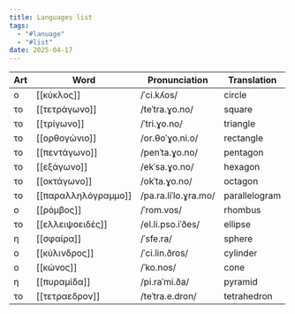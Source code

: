 ```yaml
---
title: Languages list
tags:
  - "#lanuage"
  - "#list"
date: 2025-04-17
---
```


| Art | Word                | Pronunciation        | Translation   |
| --- | ------------------- | -------------------- | ------------- |
| ο   | [[κύκλος]]          | /ˈci.kʎos/           | circle        |
| το  | [[τετράγωνο]]       | /teˈtra.ɣo.no/       | square        |
| το  | [[τρίγωνο]]         | /ˈtri.ɣo.no/         | triangle      |
| το  | [[ορθογώνιο]]       | /or.θoˈɣo.ni.o/      | rectangle     |
| το  | [[πεντάγωνο]]       | /penˈta.ɣo.no/       | pentagon      |
| το  | [[εξάγωνο]]         | /ekˈsa.ɣo.no/        | hexagon       |
| το  | [[οκτάγωνο]]        | /okˈta.ɣo.no/        | octagon       |
| το  | [[παραλληλόγραμμο]] | /pa.ra.liˈlo.ɣra.mo/ | parallelogram |
| ο   | [[ρόμβος]]          | /ˈrom.vos/           | rhombus       |
| το  | [[ελλειψοειδές]]    | /el.li.pso.iˈðes/    | ellipse       |
| η   | [[σφαίρα]]          | /ˈsfe.ra/            | sphere        |
| ο   | [[κύλινδρος]]       | /ˈci.lin.ðros/       | cylinder      |
| ο   | [[κώνος]]           | /ˈko.nos/            | cone          |
| η   | [[πυραμίδα]]        | /pi.raˈmi.ða/        | pyramid       |
| το  | [[τετραεδρον]]      | /teˈtra.e.dron/      | tetrahedron   |
